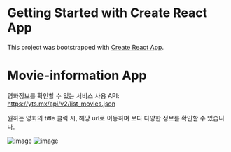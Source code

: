 # Getting Started with Create React App

This project was bootstrapped with [Create React App](https://github.com/facebook/create-react-app).

# Movie-information App

영화정보를 확인할 수 있는 서비스
사용 API: https://yts.mx/api/v2/list_movies.json

원하는 영화의 title 클릭 시, 해당 url로 이동하며 보다 다양한 정보를 확인할 수 있습니다.

![image](https://user-images.githubusercontent.com/33304871/155260231-b041f994-8a22-455e-b414-49762c894609.png)
![image](https://user-images.githubusercontent.com/33304871/155260259-b67f8b83-5648-4fa2-81f0-2f5678d10d6a.png)
